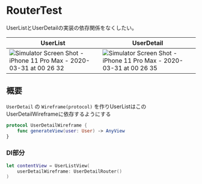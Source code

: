 # RouterTest

UserListとUserDetailの実装の依存関係をなくしたい。

|UserList|UserDetail|
|---|---|
|![Simulator Screen Shot - iPhone 11 Pro Max - 2020-03-31 at 00 26 32](https://user-images.githubusercontent.com/15953027/77930880-6291fa80-72e6-11ea-8523-26648065583c.png)|![Simulator Screen Shot - iPhone 11 Pro Max - 2020-03-31 at 00 26 35](https://user-images.githubusercontent.com/15953027/77930896-66258180-72e6-11ea-9d31-a62f828cce56.png)|


## 概要

`UserDetail` の `Wireframe(protocol)` を作りUserListはこのUserDetailWireframeに依存するようにする

```swift
protocol UserDetailWireframe {
    func generateView(user: User) -> AnyView
}
```

### DI部分

```swift
let contentView = UserListView(
    userDetailWireframe: UserDetailRouter()
)
```
